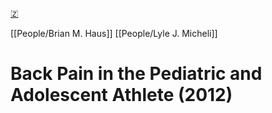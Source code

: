 [🇿](zotero://select/library/items/E5PUMKNC)

[[People/Brian M. Haus]] [[People/Lyle J. Micheli]] 
# Back Pain in the Pediatric and Adolescent Athlete (2012)

